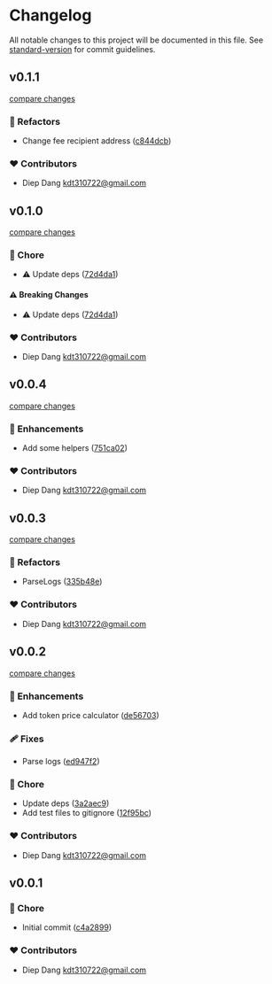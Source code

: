 # Changelog

All notable changes to this project will be documented in this file.
See [standard-version](https://github.com/conventional-changelog/standard-version) for commit guidelines.

## v0.1.1

[compare changes](https://github.com/kdt-sol/pumpfun-sdk/compare/v0.1.0...v0.1.1)

### 💅 Refactors

- Change fee recipient address ([c844dcb](https://github.com/kdt-sol/pumpfun-sdk/commit/c844dcb))

### ❤️ Contributors

- Diep Dang <kdt310722@gmail.com>

## v0.1.0

[compare changes](https://github.com/kdt-sol/pumpfun-sdk/compare/v0.0.4...v0.1.0)

### 🏡 Chore

- ⚠️  Update deps ([72d4da1](https://github.com/kdt-sol/pumpfun-sdk/commit/72d4da1))

#### ⚠️ Breaking Changes

- ⚠️  Update deps ([72d4da1](https://github.com/kdt-sol/pumpfun-sdk/commit/72d4da1))

### ❤️ Contributors

- Diep Dang <kdt310722@gmail.com>

## v0.0.4

[compare changes](https://github.com/kdt-sol/pumpfun-sdk/compare/v0.0.3...v0.0.4)

### 🚀 Enhancements

- Add some helpers ([751ca02](https://github.com/kdt-sol/pumpfun-sdk/commit/751ca02))

### ❤️ Contributors

- Diep Dang <kdt310722@gmail.com>

## v0.0.3

[compare changes](https://github.com/kdt-sol/pumpfun-sdk/compare/v0.0.2...v0.0.3)

### 💅 Refactors

- ParseLogs ([335b48e](https://github.com/kdt-sol/pumpfun-sdk/commit/335b48e))

### ❤️ Contributors

- Diep Dang <kdt310722@gmail.com>

## v0.0.2

[compare changes](https://github.com/kdt-sol/pumpfun-sdk/compare/v0.0.1...v0.0.2)

### 🚀 Enhancements

- Add token price calculator ([de56703](https://github.com/kdt-sol/pumpfun-sdk/commit/de56703))

### 🩹 Fixes

- Parse logs ([ed947f2](https://github.com/kdt-sol/pumpfun-sdk/commit/ed947f2))

### 🏡 Chore

- Update deps ([3a2aec9](https://github.com/kdt-sol/pumpfun-sdk/commit/3a2aec9))
- Add test files to gitignore ([12f95bc](https://github.com/kdt-sol/pumpfun-sdk/commit/12f95bc))

### ❤️ Contributors

- Diep Dang <kdt310722@gmail.com>

## v0.0.1


### 🏡 Chore

- Initial commit ([c4a2899](https://github.com/kdt-sol/pumpfun-sdk/commit/c4a2899))

### ❤️ Contributors

- Diep Dang <kdt310722@gmail.com>

